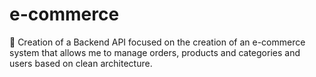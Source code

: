 # e-commerce
🏬 Creation of a Backend API focused on the creation of an e-commerce system that allows me to manage orders, products and categories and users based on clean architecture.

